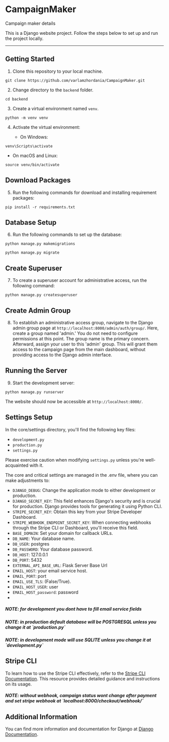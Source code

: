 # CampaignMaker

Campaign maker details

This is a Django website project. Follow the steps below to set up and run the project locally.
<hr>

## Getting Started

1. Clone this repository to your local machine.

```
git clone https://github.com/varlamzhordania/CampaignMaker.git
```

2. Change directory to the `backend` folder.

```
cd backend
```

3. Create a virtual environment named `venv`.

```
python -m venv venv
```

4. Activate the virtual environment:

    - On Windows:

```
venv\Scripts\activate
```

- On macOS and Linux:

```
source venv/bin/activate
```

## Download Packages

5. Run the following commands for download and installing requirement packages:

```
pip install -r requirements.txt
```

## Database Setup

6. Run the following commands to set up the database:

```
python manage.py makemigrations

python manage.py migrate
```

## Create Superuser

7. To create a superuser account for administrative access, run the following command:

```
python manage.py createsuperuser
```

## Create Admin Group

8. To establish an administrative access group, navigate to the Django admin group page
   at `http://localhost:8000/admin/auth/group/`. Here, create a group named 'admin.' You do not need to configure
   permissions at this point. The group name is the primary concern. Afterward, assign your user to this 'admin' group.
   This will grant them access to the campaign page from the main dashboard, without providing access to the Django
   admin interface.

## Running the Server

9. Start the development server:

```
python manage.py runserver
```

The website should now be accessible at `http://localhost:8000/`.

## Settings Setup

In the core/settings directory, you'll find the following key files:

- `development.py`
- `production.py`
- `settings.py`

Please exercise caution when modifying `settings.py` unless you're well-acquainted with it.

The core and critical settings are managed in the .env file, where you can make adjustments to:

- `DJANGO_DEBUG`: Change the application mode to either development or production.
- `DJANGO_SECRET_KEY`: This field enhances Django's security and is crucial for production. Django provides tools for
  generating it using Python CLI.
- `STRIPE_SECRET_KEY`: Obtain this key from your Stripe Developer Dashboard.
- `STRIPE_WEBHOOK_ENDPOINT_SECRET_KEY`: When connecting webhooks through the Stripe CLI or Dashboard, you'll receive
  this field.
- `BASE_DOMAIN`: Set your domain for callback URLs.
- `DB_NAME`: Your database name.
- `DB_USER`: postgres
- `DB_PASSWORD`: Your database password.
- `DB_HOST`: 127.0.0.1
- `DB_PORT`: 5432
- `EXTERNAL_API_BASE_URL`: Flask Server Base Url
- `EMAIL_HOST`: your email service host.
- `EMAIL_PORT`: port
- `EMAIL_USE_TLS`: (False/True).
- `EMAIL_HOST_USER`: user
- `EMAIL_HOST_password`: password
- 
<h5>NOTE: for development you dont have to fill email service fields<h5/>
<h5>NOTE: in production default database will be POSTGRESQL unless you change it at `production.py`<h5/>
<h5>NOTE: in development mode will use SQLITE unless you change it at `development.py`<h5/>

## Stripe CLI

To learn how to use the Stripe CLI effectively, refer to
the [Stripe CLI Documentation](https://stripe.com/docs/stripe-cli). This resource provides detailed guidance and
instructions on its usage.

<h5>NOTE: without webhook, campaign status wont change after payment and set stripe webhook
at `localhost:8000/checkout/webhook/`<h5/>

## Additional Information

You can find more information and documentation for Django at [Django Documentation](https://docs.djangoproject.com/).
